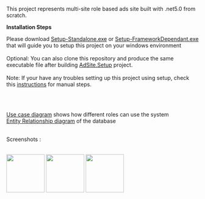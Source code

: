 This project represents multi-site role based ads site built with .net5.0 from scratch. 

<b>Installation Steps</b>

Please download [Setup-Standalone.exe](https://drive.google.com/open?id=1hAup8B57sQO_0MtfDrsrM5roJUbpBFhj) or [Setup-FrameworkDependant.exe](https://drive.google.com/open?id=1zj904FqB3znB8qNeNzD1zfzDFvIHzHuX) that will guide you to setup this project on your windows environment 
<br/>
<br/>
Optional: You can also clone this repository and produce the same executable file after building [AdSite.Setup](AdSite.Setup) project.
<br/>
<br/>
Note: If your have any troubles setting up this project using setup, check this [instructions](Instructions.txt) for manual steps.   

<br/>
<br/>

[Use case diagram](https://github.com/miroslav-tashonov/AdsSite/blob/master/AdSite/wwwroot/img/ad-site-usecase.jpg) shows how different roles can use the system
<br/>
[Entity Relationship diagram](https://github.com/miroslav-tashonov/AdsSite/blob/master/AdSite/wwwroot/img/adsite-Database-ER.jpg) of the database

<br/>
Screenshots : 
<br />
<br />
<p float="left">
  <img src="https://i.imgur.com/uNocJ40.png" width=100>
  <img src="https://i.imgur.com/0riw0kK.png" width=100>
  <img src="https://i.imgur.com/GSmfrlw.png" width=100>
</p>

